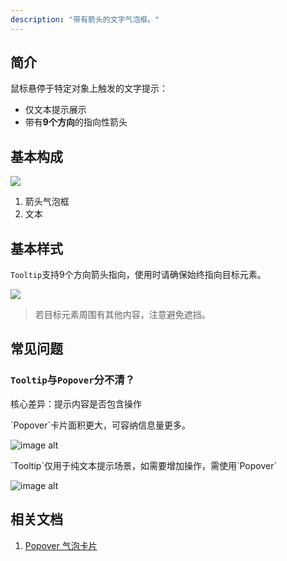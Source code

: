 ```yaml
---
description: "带有箭头的文字气泡框。"
---
```


<!--副标题具体写法见源代码模式-->



## 简介

鼠标悬停于特定对象上触发的文字提示：

- 仅文本提示展示
- 带有**9个方向**的指向性箭头

## 基本构成

![](/images/diraction.png)

1. 箭头气泡框
2. 文本

## 基本样式
`Tooltip`支持9个方向箭头指向，使用时请确保始终指向目标元素。 

![](/images/no_cover.png)
> 若目标元素周围有其他内容，注意避免遮挡。


## 常见问题
### `Tooltip`与`Popover`分不清？

核心差异：提示内容是否包含操作

<div class="u-md-flex-without-bg">
   <div class="u-md-mr24">
      <p><i class="u-md-suggested"></i>`Popover`卡片面积更大，可容纳信息量更多。</p>
      <img src="popover.png" alt="image alt" title="desc" />
   </div>
   <div>
      <p><i class="u-md-not-suggested"></i>`Tooltip`仅用于纯文本提示场景，如需要增加操作，需使用`Popover`</p>
      <img src="tooltip.png" alt="image alt" title="desc" />
   </div>
</div>




<!--

## 主题

| 内容 | 值           | 默认值  |
| :--- | :----------- | :------ |
| icon | icon/nothing | nothing |
| icon | icon/nothing | nothing |

-->

## 相关文档

1. [Popover 气泡卡片](/component/Popover/)
